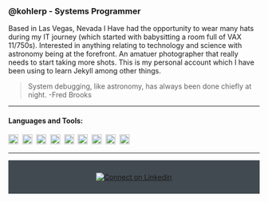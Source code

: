 ### @kohlerp - Systems Programmer

<p>
Based in Las Vegas, Nevada I Have had the opportunity to wear many hats during my IT journey (which started with babysitting a room full of VAX 11/750s).
Interested in anything relating to technology and science with astronomy being at the forefront. An amatuer photographer that really needs to start 
taking more shots. This is my personal account which I have been using to learn Jekyll among other things.  
</p>


> System debugging, like astronomy, has always been done chiefly at night.   -Fred Brooks 


---
#### Languages and Tools:
<div>
    <img src="https://cdn.jsdelivr.net/gh/devicons/devicon/icons/html5/html5-original.svg" width="20" height="20"/>&nbsp;
    <img src="https://cdn.jsdelivr.net/gh/devicons/devicon/icons/javascript/javascript-original.svg" width="20" height="20"/>&nbsp;
    <img src="https://cdn.jsdelivr.net/gh/devicons/devicon/icons/bootstrap/bootstrap-original.svg" width="20" height="20"/>&nbsp;
    <img src="https://cdn.jsdelivr.net/gh/devicons/devicon/icons/visualstudio/visualstudio-plain.svg" width="20" height="20"/>&nbsp;
    <img src="https://cdn.jsdelivr.net/gh/devicons/devicon/icons/vuejs/vuejs-original.svg" width="20" height="20"/>&nbsp;
    <img src="https://cdn.jsdelivr.net/gh/devicons/devicon/icons/firefox/firefox-original.svg" width="20" height="20"/>&nbsp;
    <img src="https://cdn.jsdelivr.net/gh/devicons/devicon/icons/photoshop/photoshop-plain.svg" width="20" height="20"/>&nbsp;
    <img src="https://cdn.jsdelivr.net/gh/devicons/devicon/icons/tomcat/tomcat-original.svg" width="20" height="20"/>&nbsp;
    <img src="https://cdn.jsdelivr.net/gh/devicons/devicon/icons/bulma/bulma-plain.svg" width="20" height="20"/>&nbsp;    
</div>

---

<div align="center" style="background:#414a50; padding: 25px 0;">
    <a href="https://twitter.com/kohlerpg>
        <img src="https://raw.githubusercontent.com/Iwi4a/iwi4a/master/assets/twitter.svg" alt="Follow me on twitter">
    </a>
    <a href="www.linkedin.com/in/peter-kohler-8b4684a">
        <img src="https://raw.githubusercontent.com/Iwi4a/iwi4a/master/assets/linkedin.svg" alt="Connect on Linkedin">
    </a>
</div>
<!---
kohlerpg/kohlerpg is a ✨ special ✨ repository because its `README.md` (this file) appears on your GitHub profile.
You can click the Preview link to take a look at your changes.
--->
